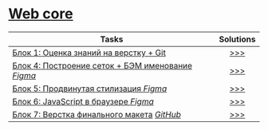 # [Web core](https://gist.github.com/jm-program/593a28b5d609c1594d6d90dc228241ab)

|Tasks|Solutions|
|-|:-:|
| [Блок 1: Оценка знаний на верстку + Git](https://github.com/jm-program/css-task#%D0%B7%D0%B0%D0%B4%D0%B0%D0%BD%D0%B8%D0%B5-%D0%B4%D0%BB%D1%8F-%D0%BE%D0%BF%D1%80%D0%B5%D0%B4%D0%B5%D0%BB%D0%B5%D0%BD%D0%B8%D1%8F-%D1%83%D1%80%D0%BE%D0%B2%D0%BD%D1%8F-%D0%B7%D0%BD%D0%B0%D0%BD%D0%B8%D0%B9-%D0%B2%D0%B5%D1%80%D1%81%D1%82%D0%BA%D0%B8) | [>>>](https://sanirouke.github.io/JavaMentor/Section1/Block1/) |
| [Блок 4: Построение сеток + БЭМ именование *Figma*](https://www.figma.com/file/bZw1N2Q11xjRlRZWgpN74I/Block4) | [>>>](https://sanirouke.github.io/JavaMentor/Section1/Block4/) |
| [Блок 5: Продвинутая стилизация *Figma*](https://www.figma.com/file/VcovJdfnWZ8phhsqbAUIBr/Block-5-task?node-id=0%3A2186) | [>>>](https://sanirouke.github.io/JavaMentor/Section1/Block5/) |
| [Блок 6: JavaScript в браузере *Figma*](https://www.figma.com/file/dYxTnDZa3xXgpHbcpbVm95/Block6) | [>>>](https://sanirouke.github.io/JavaMentor/Section1/Block6/) |
| [Блок 7: Верстка финального макета](https://gist.github.com/jm-program/b786de1a1f34b62d3c30e587fb0c3d3d#%D0%B2%D0%B5%D1%80%D1%81%D1%82%D0%BA%D0%B0-%D0%B0%D0%B4%D0%B0%D0%BF%D1%82%D0%B8%D0%B2%D0%BD%D0%BE%D0%B3%D0%BE-%D0%BC%D0%B0%D0%BA%D0%B5%D1%82%D0%B0) [*GitHub*](https://github.com/SaniRouke/BLOCK7/tree/master/src) | [>>>](https://sanirouke.github.io/BLOCK7/) |


